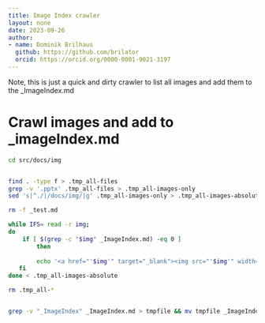 ```yaml
---
title: Image Index crawler
layout: none
date: 2023-09-26
author:
- name: Dominik Brilhaus
  github: https://github.com/brilator
  orcid: https://orcid.org/0000-0001-9021-3197
---
```


Note, this is just a quick and dirty crawler to list all images and add them to the _ImageIndex.md

# Crawl images and add to _imageIndex.md

```bash
cd src/docs/img
```

```bash

find . -type f > .tmp_all-files
grep -v '.pptx' .tmp_all-files > .tmp_all-images-only
sed 's|^./|/docs/img/|g' .tmp_all-images-only > .tmp_all-images-absolute

rm -f _test.md

while IFS= read -r img; 
do
    if [ $(grep -c "$img" _ImageIndex.md) -eq 0 ]
        then
    
        echo '<a href="'$img'" target="_blank"><img src="'$img'" width="50px" alt="'$img'"/></a> | <a href="'$img'" target="_blank">https://nfdi4plants.org/nfdi4plants.knowledgebase'$img'</a> |  |  ' >> _ImageIndex.md
   fi
done < .tmp_all-images-absolute

rm .tmp_all-*


grep -v "_ImageIndex" _ImageIndex.md > tmpfile && mv tmpfile _ImageIndex.md


```
